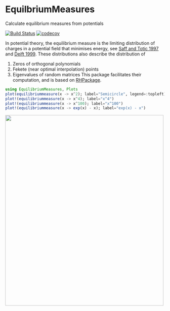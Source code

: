 # EquilbriumMeasures
Calculate equilibrium measures from potentials

[![Build Status](https://github.com/JuliaApproximation/EquilibriumMeasures.jl/workflows/CI/badge.svg)](https://github.com/JuliaApproximation/EquilibriumMeasures.jl/actions)
[![codecov](https://codecov.io/gh/JuliaApproximation/EquilibriumMeasures.jl/branch/master/graph/badge.svg)](https://codecov.io/gh/JuliaApproximation/EquilibriumMeasures.jl)


In potential theory, the equilibrium measure is the limiting distribution of charges in a potential field that minimises energy, see [Saff and Totic 1997](https://www.springer.com/gp/book/9783540570783) and [Deift 1999](https://bookstore.ams.org/cln-3). These distributions also describe the distribution of
1. Zeros of orthogonal polynomials
2. Fekete (near optimal interpolation) points
3. Eigenvalues of random matrices
This package facilitates their computation, and is based on [RHPackage](https://github.com/dlfivefifty/RHPackage).

```julia
using EquilibriumMeasures, Plots
plot(equilibriummeasure(x -> x^2); label="Semicircle", legend=:topleft)
plot!(equilibriummeasure(x -> x^4); label="x^4")
plot!(equilibriummeasure(x -> x^100); label="x^100")
plot!(equilibriummeasure(x -> exp(x) - x); label="exp(x) - x")
```
<img src=https://github.com/JuliaApproximation/EquilibriumMeasures.jl/raw/master/images/ems.svg width=500 height=600>